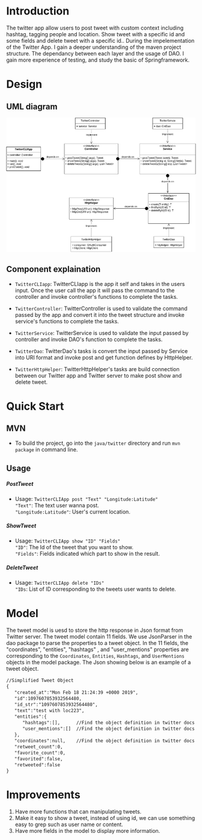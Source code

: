 # Introduction
The twitter app allow users to post tweet with custom context including hashtag, tagging people
and location. Show tweet with a specific id and some fields and delete tweet with a specific id..
During the impelementation of the Twitter App. I gain a deeper understanding of the maven project structure.
The dependancy between each layer and the usage of DAO. I gain more experience of testing, and study the basic
of Springframework. 

# Design  
## UML diagram
![twitterUML](./assets/twitterstructure.png)
## Component explaination
- `TwitterCLIapp`: TwitterCLIapp is the app it self and takes in the users input. Once the 
user call the app it will pass the command to the controller and invoke controller's functions
to complete the tasks.  
  
- `TwitterController`: TwitterController is used to validate the command passed by the app
and convert it into the tweet structure and invoke service's functions to complete the tasks.  
- `TwitterService`: TwitterService is used to validate the input passed by controller and invoke
DAO's function to complete the tasks.  
- `TwitterDao`: TwitterDao's tasks is convert the input passed by Service into URI format and 
invoke post and get function defines by HttpHelper.  
- `TwitterHttpHelper`: TwitterHttpHelper's tasks are build connection between our Twitter
app and Twitter server to make post show and delete tweet.  


# Quick Start
## MVN
- To build the project, go into the `java/twitter` directory and run `mvn package` in command 
line.
## Usage
##### PostTweet
- Usage: `TwitterCLIApp post "Text" "Longitude:Latitude"`  
`"Text"`: The text user wanna post.  
`"Longitude:Latitude"`: User's current location.  
##### ShowTweet
- Usage: `TwitterCLIApp show "ID" "Fields"`  
`"ID"`: The Id of the tweet that you want to show.  
`"Fields"`: Fields indicated which part to show in the result.
##### DeleteTweet
- Usage: `TwitterCLIApp delete "IDs"`  
`"IDs`: List of ID corresponding to the tweets user wants to delete.

# Model
The tweet model is uesd to store the http response in Json format from Twitter server.
The tweet model contain 11 fields. We use JsonParser in the dao package to parse the 
properties to a tweet object. In the 11 fields, the "coordinates", "entities", "hashtags"
, and "user_mentions" properties are corresponding to the `Coordinates`, `Entities`, 
`Hashtags`, and `UserMentions` objects in the model package. The Json showing below is an
example of a tweet object.
```
//Simplified Tweet Object 
{
   "created_at":"Mon Feb 18 21:24:39 +0000 2019",
   "id":1097607853932564480,
   "id_str":"1097607853932564480",
   "text":"test with loc223",
   "entities":{
      "hashtags":[],      //Find the object definition in twitter docs
      "user_mentions":[]  //Find the object definition in twitter docs
   },
   "coordinates":null,    //Find the object definition in twitter docs
   "retweet_count":0,
   "favorite_count":0,
   "favorited":false,
   "retweeted":false
}
```

# Improvements
1. Have more functions that can manipulating tweets.
2. Make it easy to show a tweet, instead of using id, we can use something easy to grep
such as user name or content.
3. Have more fields in the model to display more information.
